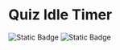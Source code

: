 # Quiz Idle Timer

![Static Badge](https://img.shields.io/badge/Status-In_Development-orange)
![Static Badge](https://img.shields.io/badge/Odoo-16.0-darkviolet)